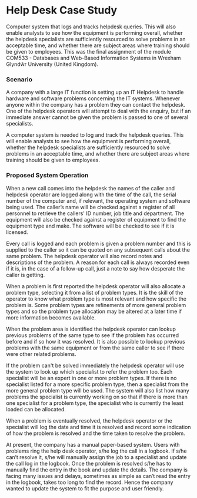 # Help Desk Case Study

Computer system that logs and tracks helpdesk queries. This will also enable analysts to see how the equipment is performing overall, whether the helpdesk specialists are sufficiently resourced to solve problems in an acceptable time, and whether there are subject areas where training should be given to employees. This was the final assignment of the module COM533 - Databases and Web-Based Information Systems in Wrexham Glyndŵr University (United Kingdom).

### Scenario

A company with a large IT function is setting up an IT Helpdesk to handle hardware and software problems concerning the IT systems. Whenever anyone within the company has a problem they can contact the helpdesk. One of the helpdesk operators will attempt to deal with the enquiry, but if an immediate answer cannot be given the problem is passed to one of several specialists.

A computer system is needed to log and track the helpdesk queries. This will enable analysts to see how the equipment is performing overall, whether the helpdesk specialists are sufficiently resourced to solve problems in an acceptable time, and whether there are subject areas where training should be given to employees.

### Proposed System Operation

When a new call comes into the helpdesk the names of the caller and helpdesk operator are logged along with the time of the call, the serial number of the computer and, if relevant, the operating system and software being used. The caller’s name will be checked against a register of all personnel to retrieve the callers' ID number, job title and department. The equipment will also be checked against a register of equipment to find the equipment type and make. The software will be checked to see if it is licensed.

Every call is logged and each problem is given a problem number and this is supplied to the caller so it can be quoted on any subsequent calls about the same problem. The helpdesk operator will also record notes and descriptions of the problem. A reason for each call is always recorded even if it is, in the case of a follow-up call, just a note to say how desperate the caller is getting.

When a problem is first reported the helpdesk operator will also allocate a problem type, selecting it from a list of problem types. It is the skill of the operator to know what problem type is most relevant and how specific the problem is. Some problem types are refinements of more general problem types and so the problem type allocation may be altered at a later time if more information becomes available.

When the problem area is identified the helpdesk operator can lookup previous problems of the same type to see if the problem has occurred before and if so how it was resolved. It is also possible to lookup previous problems with the same equipment or from the same caller to see if there were other related problems.

If the problem can't be solved immediately the helpdesk operator will use the system to look up which specialist to refer the problem too. Each specialist will be an expert in one or more problem types. If there is no specialist listed for a more specific problem type, then a specialist from the more general problem type will be used. The system will also list how many problems the specialist is currently working on so that if there is more than one specialist for a problem type, the specialist who is currently the least loaded can be allocated.

When a problem is eventually resolved, the helpdesk operator or the specialist will log the date and time it is resolved and record some indication of how the problem is resolved and the time taken to resolve the problem. 

At present, the company has a manual paper-based system. Users with problems ring the help desk operator, s/he log the call in a logbook. If s/he can’t resolve it, s/he will manually assign the job to a specialist and update the call log in the logbook. Once the problem is resolved s/he has to manually find the entry in the book and update the details.  The company is facing many issues and delays, sometimes as simple as can’t read the entry in the logbook, takes too long to find the record. Hence the company wanted to update the system to fit the purpose and user friendly.
